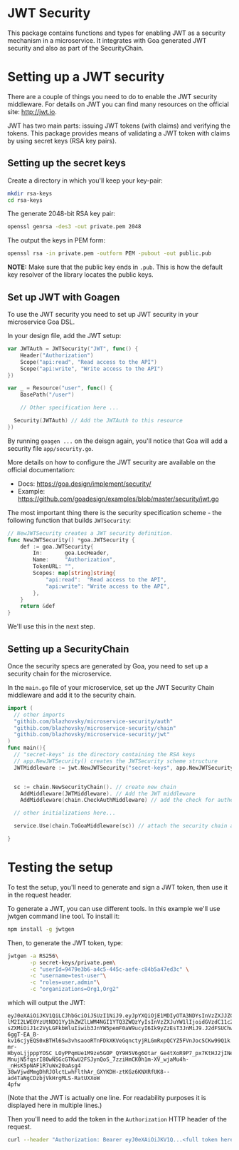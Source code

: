 JWT Security
============

This package contains functions and types for enabling JWT as a security mechanism
in a microservice.
It integrates with Goa generated JWT security and also as part of the SecurityChain.

# Setting up a JWT security

There are a couple of things you need to do to enable the JWT security middleware.
For details on JWT you can find many resources on the official site: http://jwt.io.

JWT has two main parts: issuing JWT tokens (with claims) and verifying the tokens.
This package provides means of validating a JWT token with claims by using secret
keys (RSA key pairs).

## Setting up the secret keys

Create a directory in which you'll keep your key-pair:

```bash
mkdir rsa-keys
cd rsa-keys
```

The generate 2048-bit RSA key pair:

```bash
openssl genrsa -des3 -out private.pem 2048
```

The output the keys in PEM form:

```bash
openssl rsa -in private.pem -outform PEM -pubout -out public.pub
```

**NOTE:** Make sure that the public key ends in ```.pub```. This is how the default
key resolver of the library locates the public keys.

## Set up JWT with Goagen

To use the JWT security you need to set up JWT security in your microservice Goa DSL.

In your design file, add the JWT setup:

```go
var JWTAuth = JWTSecurity("JWT", func() {
	Header("Authorization")
	Scope("api:read", "Read access to the API")
	Scope("api:write", "Write access to the API")
})

var _ = Resource("user", func() {
	BasePath("/user")

	// Other specification here ...

  Security(JWTAuth) // Add the JWTAuth to this resource
})

```

By running ```goagen ...``` on the deisgn again, you'll notice that Goa will
add a security file ```app/security.go```.

More details on how to configure the JWT security are available on the official
documentation:
 * Docs: https://goa.design/implement/security/
 * Example: https://github.com/goadesign/examples/blob/master/security/jwt.go

The most important thing there is the security specification scheme - the following
function that builds ```JWTSecurity```:

```go
// NewJWTSecurity creates a JWT security definition.
func NewJWTSecurity() *goa.JWTSecurity {
	def := goa.JWTSecurity{
		In:       goa.LocHeader,
		Name:     "Authorization",
		TokenURL: "",
		Scopes: map[string]string{
			"api:read":  "Read access to the API",
			"api:write": "Write access to the API",
		},
	}
	return &def
}
```

We'll use this in the next step.

## Setting up a SecurityChain

Once the security specs are generated by Goa, you need to set up a security chain
for the microservice.

In the ```main.go``` file of your microservice, set up the JWT Security Chain
middleware and add it to the security chain.

```go
import (
  // other imports
  "githib.com/blazhovsky/microservice-security/auth"
  "githib.com/blazhovsky/microservice-security/chain"
  "githib.com/blazhovsky/microservice-security/jwt"
)
func main(){
  // "secret-keys" is the directory containing the RSA keys
  // app.NewJWTSecurity() creates the JWTSecurity scheme structure
  JWTMiddleware := jwt.NewJWTSecurity("secret-keys", app.NewJWTSecurity())


  sc := chain.NewSecurityChain(). // create new chain
    AddMiddleware(JWTMiddleware). // Add the JWT middleware
    AddMiddleware(chain.CheckAuthMiddleware) // add the check for authentication

  // other initializations here...

  service.Use(chain.ToGoaMiddleware(sc)) // attach the security chain as Goa middleware

}

```

# Testing the setup

To test the setup, you'll need to generate and sign a JWT token, then use it in
the request header.

To generate a JWT, you can use different tools. In this example we'll use jwtgen
command line tool. To install it:
```bash
npm install -g jwtgen
```

Then, to generate the JWT token, type:

```bash
jwtgen -a RS256\
       -p secret-keys/private.pem\
       -c "userId=9479e3b6-a4c5-445c-aefe-c84b5a47ed3c" \
       -c "username=test-user"\
       -c "roles=user,admin"\
       -c "organizations=Org1,Org2"

```

which will output the JWT:
```
eyJ0eXAiOiJKV1QiLCJhbGciOiJSUzI1NiJ9.eyJpYXQiOjE1MDIyOTA3NDYsInVzZXJJZCI6Ijk0Nzl
lM2I2LWE0YzUtNDQ1Yy1hZWZlLWM4NGI1YTQ3ZWQzYyIsInVzZXJuYW1lIjoidGVzdC11c2VyIiwicm9
sZXMiOiJ1c2VyLGFkbWluIiwib3JnYW5pemF0aW9ucyI6Ik9yZzEsT3JnMiJ9.J2dFSUChwAyy3g92qj
6ggT-EA_B-kv16cjyEQS0xBTHl6Sw3vhsaooRTnFDkXKVeGqnctyjRLGmRxpQCYZ5FVnJocSCKw99Q1k
mr-HbyoLjjpppYOSC_LOyPPqmUe1M9ze5GOP_QY9H5V6g6Otar_Ge4tXoR9P7_px7KtHJ2jINeX_amxW
MnujN5fqsrI80wNSGcGTKwU2FSJynQoS_7zziHmCK0h1m-XV_wjaMu4h-_nHsK5pNAF1R7uWx20aAsg4
38wVjwdMmgDhRJOlctLwhFlthAr_GXYKDH-ztKGz6KNXRfUK8--ad4TaNgCDzbjVkHrgMLS-RatUXXoW
4pfw
```

(Note that the JWT is actually one line. For readability purposes it is displayed here
  in multiple lines.)

Then you'll need to add the token in the ```Authorization``` HTTP header of the request.

```bash
curl --header "Authorization: Bearer eyJ0eXAiOiJKV1Q...<full token here>...4pfw" "http://localhost:8080/user/1"

```
